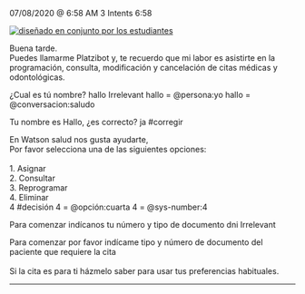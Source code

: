 

07/08/2020 @
6:58
AM
3
Intents
6:58
 
<a href="https://imgur.com/fMUI13D"><img src="https://i.imgur.com/fMUI13Dt.jpg" title="diseñado en conjunto por los estudiantes" /></a>
 
<div class="msgj">Buena tarde.</div>
 
<div class="msgj">Puedes llamarme Platzibot y, te recuerdo que mi labor es asistirte en la programación, consulta, modificación y cancelación de citas médicas y odontológicas.</div>
 
¿Cual es tú nombre?
hallo
Irrelevant
hallo = @persona:yo
hallo = @conversacion:saludo
 
Tu nombre es Hallo, ¿es correcto?
ja
#corregir
 
En Watson salud nos gusta ayudarte,</br> Por favor selecciona una de las siguientes opciones: </br></br> 1. Asignar</br> 2. Consultar</br> 3. Reprogramar</br> 4. Eliminar</br>
4
#decisión
4 = @opción:cuarta
4 = @sys-number:4
 
Para comenzar indícanos tu número y tipo de documento
dni
Irrelevant
 
Para comenzar por favor indícame tipo y número de documento del paciente que requiere la cita </br></br>Si la cita es para ti házmelo saber para usar tus preferencias habituales.



---
